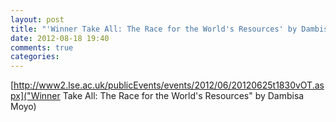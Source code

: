 ```yaml
---
layout: post
title: "'Winner Take All: The Race for the World's Resources' by Dambisa Moyo"
date: 2012-08-18 19:40
comments: true
categories: 
---
```

[http://www2.lse.ac.uk/publicEvents/events/2012/06/20120625t1830vOT.aspx]("Winner Take All: The Race for the World's Resources" by Dambisa Moyo)

